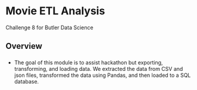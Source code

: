 # Movie ETL Analysis
Challenge 8 for Butler Data Science

## Overview 
### 
* The goal of this module is to assist hackathon but exporting, transforming, and loading data. We extracted the data from CSV and json files, transformed the data using Pandas, and then loaded to a SQL database. 